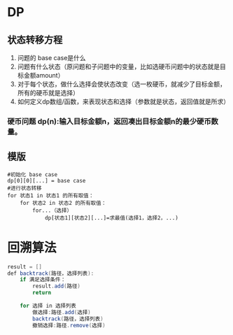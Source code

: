 # DP

## 状态转移方程
1. 问题的 base case是什么
2. 问题有什么状态（原问题和子问题中的变量，比如选硬币问题中的状态就是目标金额amount）
3. 对于每个状态，做什么选择会使状态改变（选一枚硬币，就减少了目标金额，所有的硬币就是选择）
4. 如何定义dp数组/函数，来表现状态和选择（参数就是状态，返回值就是所求）
### 硬币问题 dp(n):输入目标金额n，返回凑出目标金额n的最少硬币数量。

## 模版
```
#初始化 base case  
dp[0][0][...] = base case  
#进行状态转移  
for 状态1 in 状态1 的所有取值：  
    for 状态2 in 状态2 的所有取值：  
        for...（选择）  
            dp[状态1][状态2][...]=求最值(选择1，选择2，...)  
```

# 回溯算法

```java
result = []
def backtrack(路径，选择列表):
    if 满足选择条件：
        result.add(路径)
        return 
        
    for 选择 in 选择列表
        做选择:路径.add(选择)
        backtrack(路径，选择列表)
        撤销选择:路径.remove(选择)
```